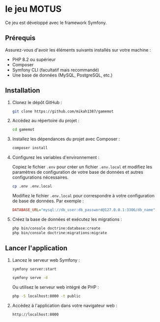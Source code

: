 # le jeu MOTUS

Ce jeu est développé avec le framework Symfony.

## Prérequis

Assurez-vous d'avoir les éléments suivants installés sur votre machine :

- PHP 8.2 ou supérieur
- Composer
- Symfony CLI (facultatif mais recommandé)
- Une base de données (MySQL, PostgreSQL, etc.)

## Installation

1. Clonez le dépôt GitHub :

    ```bash
    git clone https://github.com/mikah1387/gamemot
    ```

2. Accédez au répertoire du projet :

    ```bash
    cd gamemot
    ```

3. Installez les dépendances du projet avec Composer :

    ```bash
    composer install
    ```

4. Configurez les variables d'environnement :

    Copiez le fichier `.env` pour créer un fichier `.env.local` et modifiez les paramètres de configuration de votre base de données et autres configurations nécessaires.

    ```bash
    cp .env .env.local
    ```

    Modifiez le fichier `.env.local` pour correspondre à votre configuration de base de données. Par exemple :

    ```ini
    DATABASE_URL="mysql://db_user:db_password@127.0.0.1:3306/db_name"
    ```

5. Créez la base de données et exécutez les migrations :

    ```bash
    php bin/console doctrine:database:create
    php bin/console doctrine:migrations:migrate
    ```



## Lancer l'application

1. Lancez le serveur web Symfony :

    ```bash
    symfony server:start
    ```
    ```bash
    symfony serve -d 
    ```
    Ou utilisez le serveur web intégré de PHP :

    ```bash
    php -S localhost:8000 -t public
    ```

2. Accédez à l'application dans votre navigateur web :

    ```
    http://localhost:8000
    ```

